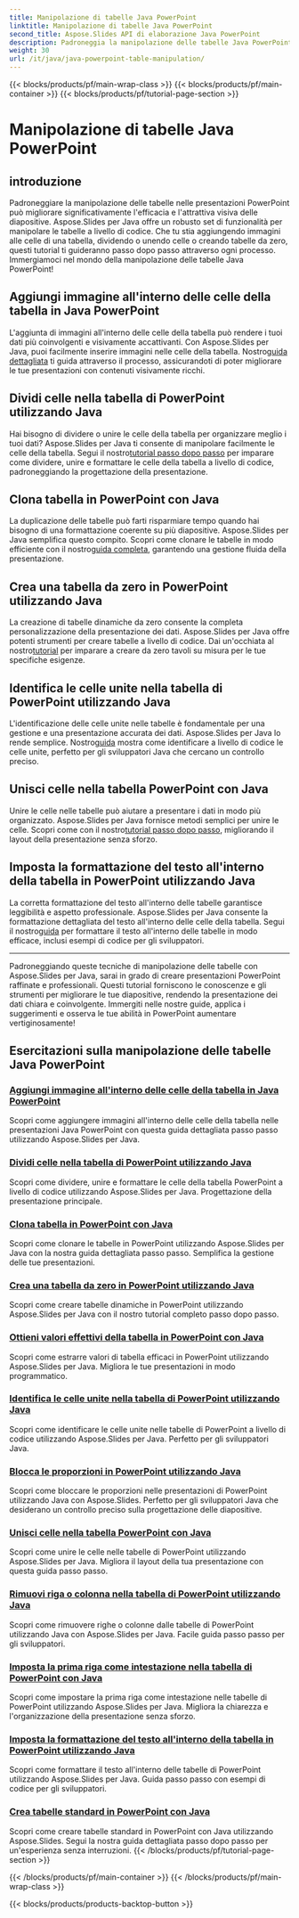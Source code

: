 ```yaml
---
title: Manipolazione di tabelle Java PowerPoint
linktitle: Manipolazione di tabelle Java PowerPoint
second_title: Aspose.Slides API di elaborazione Java PowerPoint
description: Padroneggia la manipolazione delle tabelle Java PowerPoint con Aspose.Slides. Impara ad aggiungere immagini, dividere celle, creare tabelle e altro ancora attraverso i nostri tutorial dettagliati passo dopo passo.
weight: 30
url: /it/java/java-powerpoint-table-manipulation/
---
```


{{< blocks/products/pf/main-wrap-class >}}
{{< blocks/products/pf/main-container >}}
{{< blocks/products/pf/tutorial-page-section >}}

# Manipolazione di tabelle Java PowerPoint

## introduzione

Padroneggiare la manipolazione delle tabelle nelle presentazioni PowerPoint può migliorare significativamente l'efficacia e l'attrattiva visiva delle diapositive. Aspose.Slides per Java offre un robusto set di funzionalità per manipolare le tabelle a livello di codice. Che tu stia aggiungendo immagini alle celle di una tabella, dividendo o unendo celle o creando tabelle da zero, questi tutorial ti guideranno passo dopo passo attraverso ogni processo. Immergiamoci nel mondo della manipolazione delle tabelle Java PowerPoint!

## Aggiungi immagine all'interno delle celle della tabella in Java PowerPoint
L'aggiunta di immagini all'interno delle celle della tabella può rendere i tuoi dati più coinvolgenti e visivamente accattivanti. Con Aspose.Slides per Java, puoi facilmente inserire immagini nelle celle della tabella. Nostro[guida dettagliata](./add-image-inside-table-cells-java-powerpoint/) ti guida attraverso il processo, assicurandoti di poter migliorare le tue presentazioni con contenuti visivamente ricchi.

## Dividi celle nella tabella di PowerPoint utilizzando Java
 Hai bisogno di dividere o unire le celle della tabella per organizzare meglio i tuoi dati? Aspose.Slides per Java ti consente di manipolare facilmente le celle della tabella. Segui il nostro[tutorial passo dopo passo](./split-cells-powerpoint-table-java/) per imparare come dividere, unire e formattare le celle della tabella a livello di codice, padroneggiando la progettazione della presentazione.

## Clona tabella in PowerPoint con Java
 La duplicazione delle tabelle può farti risparmiare tempo quando hai bisogno di una formattazione coerente su più diapositive. Aspose.Slides per Java semplifica questo compito. Scopri come clonare le tabelle in modo efficiente con il nostro[guida completa](./clone-table-powerpoint-java/), garantendo una gestione fluida della presentazione.

## Crea una tabella da zero in PowerPoint utilizzando Java
La creazione di tabelle dinamiche da zero consente la completa personalizzazione della presentazione dei dati. Aspose.Slides per Java offre potenti strumenti per creare tabelle a livello di codice. Dai un'occhiata al nostro[tutorial](./create-table-from-scratch-powerpoint-java/) per imparare a creare da zero tavoli su misura per le tue specifiche esigenze.

## Identifica le celle unite nella tabella di PowerPoint utilizzando Java
 L'identificazione delle celle unite nelle tabelle è fondamentale per una gestione e una presentazione accurata dei dati. Aspose.Slides per Java lo rende semplice. Nostro[guida](./identify-merged-cells-powerpoint-table-java/) mostra come identificare a livello di codice le celle unite, perfetto per gli sviluppatori Java che cercano un controllo preciso.

## Unisci celle nella tabella PowerPoint con Java
 Unire le celle nelle tabelle può aiutare a presentare i dati in modo più organizzato. Aspose.Slides per Java fornisce metodi semplici per unire le celle. Scopri come con il nostro[tutorial passo dopo passo](./merge-cells-powerpoint-table-java/), migliorando il layout della presentazione senza sforzo.

## Imposta la formattazione del testo all'interno della tabella in PowerPoint utilizzando Java
La corretta formattazione del testo all'interno delle tabelle garantisce leggibilità e aspetto professionale. Aspose.Slides per Java consente la formattazione dettagliata del testo all'interno delle celle della tabella. Segui il nostro[guida](./set-text-formatting-inside-table-powerpoint-java/) per formattare il testo all'interno delle tabelle in modo efficace, inclusi esempi di codice per gli sviluppatori.

---

Padroneggiando queste tecniche di manipolazione delle tabelle con Aspose.Slides per Java, sarai in grado di creare presentazioni PowerPoint raffinate e professionali. Questi tutorial forniscono le conoscenze e gli strumenti per migliorare le tue diapositive, rendendo la presentazione dei dati chiara e coinvolgente. Immergiti nelle nostre guide, applica i suggerimenti e osserva le tue abilità in PowerPoint aumentare vertiginosamente!
## Esercitazioni sulla manipolazione delle tabelle Java PowerPoint
### [Aggiungi immagine all'interno delle celle della tabella in Java PowerPoint](./add-image-inside-table-cells-java-powerpoint/)
Scopri come aggiungere immagini all'interno delle celle della tabella nelle presentazioni Java PowerPoint con questa guida dettagliata passo passo utilizzando Aspose.Slides per Java.
### [Dividi celle nella tabella di PowerPoint utilizzando Java](./split-cells-powerpoint-table-java/)
Scopri come dividere, unire e formattare le celle della tabella PowerPoint a livello di codice utilizzando Aspose.Slides per Java. Progettazione della presentazione principale.
### [Clona tabella in PowerPoint con Java](./clone-table-powerpoint-java/)
Scopri come clonare le tabelle in PowerPoint utilizzando Aspose.Slides per Java con la nostra guida dettagliata passo passo. Semplifica la gestione delle tue presentazioni.
### [Crea una tabella da zero in PowerPoint utilizzando Java](./create-table-from-scratch-powerpoint-java/)
Scopri come creare tabelle dinamiche in PowerPoint utilizzando Aspose.Slides per Java con il nostro tutorial completo passo dopo passo.
### [Ottieni valori effettivi della tabella in PowerPoint con Java](./get-effective-values-table-powerpoint-java/)
Scopri come estrarre valori di tabella efficaci in PowerPoint utilizzando Aspose.Slides per Java. Migliora le tue presentazioni in modo programmatico.
### [Identifica le celle unite nella tabella di PowerPoint utilizzando Java](./identify-merged-cells-powerpoint-table-java/)
Scopri come identificare le celle unite nelle tabelle di PowerPoint a livello di codice utilizzando Aspose.Slides per Java. Perfetto per gli sviluppatori Java.
### [Blocca le proporzioni in PowerPoint utilizzando Java](./lock-aspect-ratio-powerpoint-java/)
Scopri come bloccare le proporzioni nelle presentazioni di PowerPoint utilizzando Java con Aspose.Slides. Perfetto per gli sviluppatori Java che desiderano un controllo preciso sulla progettazione delle diapositive.
### [Unisci celle nella tabella PowerPoint con Java](./merge-cells-powerpoint-table-java/)
Scopri come unire le celle nelle tabelle di PowerPoint utilizzando Aspose.Slides per Java. Migliora il layout della tua presentazione con questa guida passo passo.
### [Rimuovi riga o colonna nella tabella di PowerPoint utilizzando Java](./remove-row-column-powerpoint-table-java/)
Scopri come rimuovere righe o colonne dalle tabelle di PowerPoint utilizzando Java con Aspose.Slides per Java. Facile guida passo passo per gli sviluppatori.
### [Imposta la prima riga come intestazione nella tabella di PowerPoint con Java](./set-first-row-header-powerpoint-table-java/)
Scopri come impostare la prima riga come intestazione nelle tabelle di PowerPoint utilizzando Aspose.Slides per Java. Migliora la chiarezza e l'organizzazione della presentazione senza sforzo.
### [Imposta la formattazione del testo all'interno della tabella in PowerPoint utilizzando Java](./set-text-formatting-inside-table-powerpoint-java/)
Scopri come formattare il testo all'interno delle tabelle di PowerPoint utilizzando Aspose.Slides per Java. Guida passo passo con esempi di codice per gli sviluppatori.
### [Crea tabelle standard in PowerPoint con Java](./create-standard-tables-powerpoint-java/)
Scopri come creare tabelle standard in PowerPoint con Java utilizzando Aspose.Slides. Segui la nostra guida dettagliata passo dopo passo per un'esperienza senza interruzioni.
{{< /blocks/products/pf/tutorial-page-section >}}

{{< /blocks/products/pf/main-container >}}
{{< /blocks/products/pf/main-wrap-class >}}

{{< blocks/products/products-backtop-button >}}
